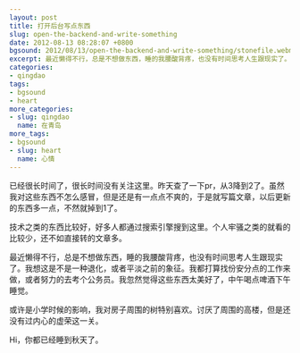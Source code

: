 ```yaml
---
layout: post
title: 打开后台写点东西
slug: open-the-backend-and-write-something
date: 2012-08-13 08:28:07 +0800
bgsound: 2012/08/13/open-the-backend-and-write-something/stonefile.webm
excerpt: 最近懒得不行，总是不想做东西，睡的我腰酸背疼，也没有时间思考人生跟现实了。我想这是不是一种退化，或者平淡之前的象征。我都打算找份安分点的工作来做，或者努力的去考个公务员。我忽然觉得这些东西太美好了，中午喝点啤酒下午睡觉。
categories:
- qingdao
tags:
- bgsound
- heart
more_categories:
- slug: qingdao
  name: 在青岛
more_tags:
- bgsound
- slug: heart
  name: 心情
---
```


已经很长时间了，很长时间没有关注这里。昨天查了一下pr，从3降到2了。虽然我对这些东西不怎么感冒，但是还是有一点点不爽的，于是就写篇文章，以后更新的东西多一点，不然就掉到1了。

技术之类的东西比较好，好多人都通过搜索引擎搜到这里。个人牢骚之类的就看的比较少，还不如直接转的文章多。

最近懒得不行，总是不想做东西，睡的我腰酸背疼，也没有时间思考人生跟现实了。我想这是不是一种退化，或者平淡之前的象征。我都打算找份安分点的工作来做，或者努力的去考个公务员。我忽然觉得这些东西太美好了，中午喝点啤酒下午睡觉。

或许是小学时候的影响，我对房子周围的树特别喜欢。讨厌了周围的高楼，但是还没有过内心的虚荣这一关。

Hi，你都已经睡到秋天了。
